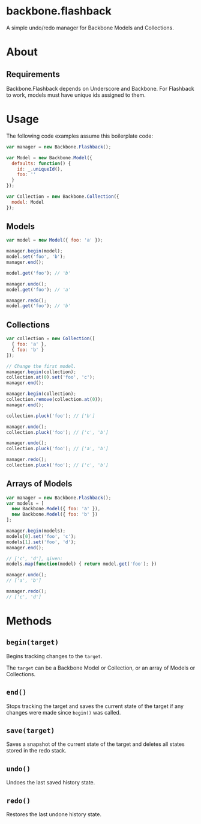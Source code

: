 backbone.flashback
==================

A simple undo/redo manager for Backbone Models and Collections.

About
===

Requirements
---
Backbone.Flashback depends on Underscore and Backbone. For Flashback to work, models must have unique ids assigned to them.

Usage
===

The following code examples assume this boilerplate code:

```javascript
var manager = new Backbone.Flashback();

var Model = new Backbone.Model({
  defaults: function() {
    id: _.uniqueId(),
    foo: ''
  }
});

var Collection = new Backbone.Collection({
  model: Model
});
```

Models
---

```javascript
var model = new Model({ foo: 'a' });

manager.begin(model);
model.set('foo', 'b');
manager.end();

model.get('foo'); // 'b'

manager.undo();
model.get('foo'); // 'a'

manager.redo();
model.get('foo'); // 'b'
```

Collections
---

```javascript
var collection = new Collection([
  { foo: 'a' },
  { foo: 'b' }
]);

// Change the first model.
manager.begin(collection);
collection.at(0).set('foo', 'c');
manager.end();

manager.begin(collection);
collection.remove(collection.at(0));
manager.end();

collection.pluck('foo'); // ['b']

manager.undo();
collection.pluck('foo'); // ['c', 'b']

manager.undo();
collection.pluck('foo'); // ['a', 'b']

manager.redo();
collection.pluck('foo'); // ['c', 'b']
```

Arrays of Models
---

```javascript
var manager = new Backbone.Flashback();
var models = [
  new Backbone.Model({ foo: 'a' }),
  new Backbone.Model({ foo: 'b' })
];

manager.begin(models);
models[0].set('foo', 'c');
models[1].set('foo', 'd');
manager.end();

// ['c', 'd'], given:
models.map(function(model) { return model.get('foo'); })

manager.undo();
// ['a', 'b']

manager.redo();
// ['c', 'd']
```

Methods
===

`begin(target)`
---
Begins tracking changes to the `target`.

The `target` can be a Backbone Model or Collection, or an array of Models or Collections.


`end()`
---
Stops tracking the target and saves the current state of the target if any changes were made since `begin()` was called.

`save(target)`
---

Saves a snapshot of the current state of the target and deletes all states stored in the redo stack.

`undo()`
---

Undoes the last saved history state.

`redo()`
---

Restores the last undone history state.
